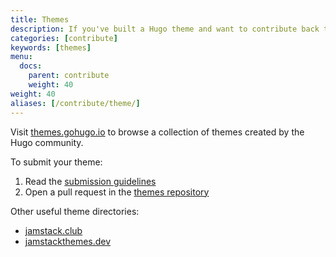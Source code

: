 ```yaml
---
title: Themes
description: If you've built a Hugo theme and want to contribute back to the Hugo Community, please share it with us.
categories: [contribute]
keywords: [themes]
menu:
  docs:
    parent: contribute
    weight: 40
weight: 40
aliases: [/contribute/theme/]
---
```


Visit [themes.gohugo.io] to browse a collection of themes created by the Hugo community.

To submit your theme:

1. Read the [submission guidelines]
2. Open a pull request in the [themes repository]

Other useful theme directories:

- [jamstack.club]
- [jamstackthemes.dev]

[jamstack.club]: https://jamstack.club/#ssg=hugo
[jamstackthemes.dev]: https://jamstackthemes.dev/ssg/hugo
[submission guidelines]: https://github.com/gohugoio/hugoThemesSiteBuilder/tree/main#readme
[themes repository]: https://github.com/gohugoio/hugoThemesSiteBuilder
[themes.gohugo.io]: https://themes.gohugo.io/
